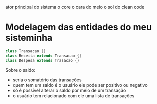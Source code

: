 ator principal do sistema o core o cara do meio o sol do clean code

# Modelagem das entidades do meu sisteminha

```dart
class Transacao {}
class Receita extends Transacao {}
class Despesa extends Trasacao {}
```

Sobre o saldo:

- seria o somatório das transações
- quem tem um saldo é o usuário ele pode ser positivo ou negativo
- só é possível alterar o saldo por meio de um transação
- o usuário tem relacionado com ele uma lista de transações

